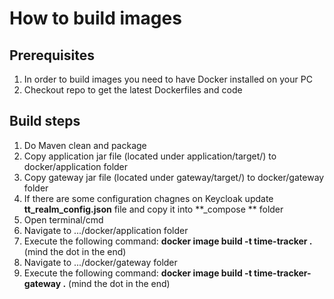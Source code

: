 # How to build images

## Prerequisites

1. In order to build images you need to have Docker installed on your PC
2. Checkout repo to get the latest Dockerfiles and code

## Build steps

1. Do Maven clean and package
2. Copy application jar file (located under application/target/) to docker/application folder
3. Copy gateway jar file (located under gateway/target/) to docker/gateway folder
4. If there are some configuration chagnes on Keycloak update **tt_realm_config.json** file and copy it into **_compose
   ** folder
5. Open terminal/cmd
6. Navigate to .../docker/application folder
7. Execute the following command: **docker image build -t time-tracker .** (mind the dot in the end)
8. Navigate to .../docker/gateway folder
9. Execute the following command: **docker image build -t time-tracker-gateway .** (mind the dot in the end)